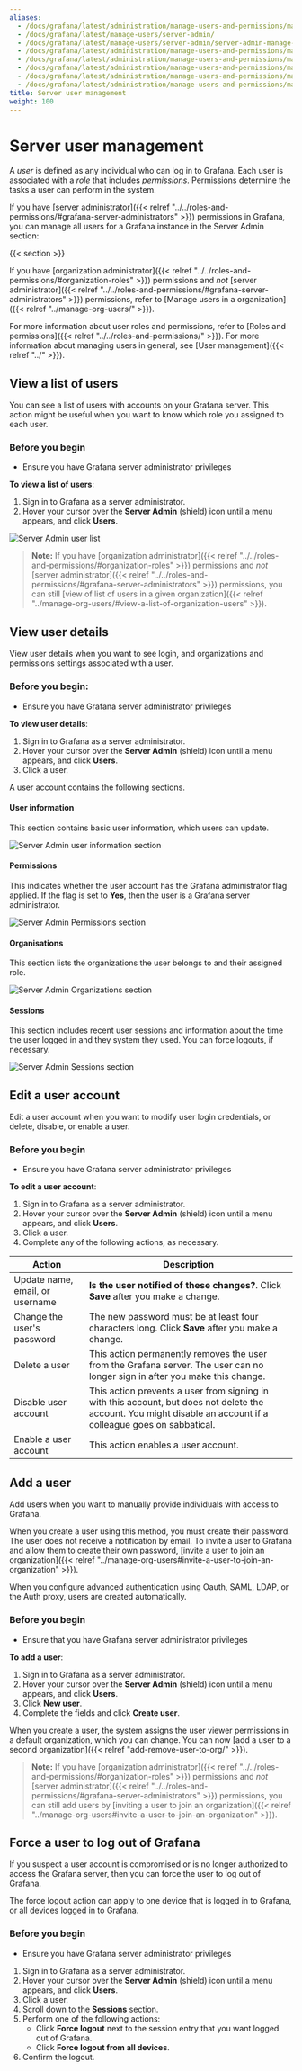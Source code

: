 ```yaml
---
aliases:
  - /docs/grafana/latest/administration/manage-users-and-permissions/manage-server-users/
  - /docs/grafana/latest/manage-users/server-admin/
  - /docs/grafana/latest/manage-users/server-admin/server-admin-manage-users/
  - /docs/grafana/latest/administration/manage-users-and-permissions/manage-server-users/view-list-users/
  - /docs/grafana/latest/administration/manage-users-and-permissions/manage-server-users/view-edit-user-account/
  - /docs/grafana/latest/administration/manage-users-and-permissions/manage-server-users/view-user-account-details/
  - /docs/grafana/latest/administration/manage-users-and-permissions/manage-server-users/add-user/
  - /docs/grafana/latest/administration/manage-users-and-permissions/manage-server-users/force-user-logout/
title: Server user management
weight: 100
---
```


# Server user management

A _user_ is defined as any individual who can log in to Grafana. Each user is associated with a _role_ that includes _permissions_. Permissions determine the tasks a user can perform in the system.

If you have [server administrator]({{< relref "../../roles-and-permissions/#grafana-server-administrators" >}}) permissions in Grafana, you can manage all users for a Grafana instance in the Server Admin section:

{{< section >}}

If you have [organization administrator]({{< relref "../../roles-and-permissions/#organization-roles" >}}) permissions and _not_ [server administrator]({{< relref "../../roles-and-permissions/#grafana-server-administrators" >}}) permissions, refer to [Manage users in a organization]({{< relref "../manage-org-users/" >}}).

For more information about user roles and permissions, refer to [Roles and permissions]({{< relref "../../roles-and-permissions/" >}}). For more information about managing users in general, see [User management]({{< relref "../" >}}).

## View a list of users

You can see a list of users with accounts on your Grafana server. This action might be useful when you want to know which role you assigned to each user.

### Before you begin

- Ensure you have Grafana server administrator privileges

**To view a list of users**:

1. Sign in to Grafana as a server administrator.
1. Hover your cursor over the **Server Admin** (shield) icon until a menu appears, and click **Users**.

![Server Admin user list](/static/img/docs/manage-users/server-user-list-7-3.png)

> **Note:** If you have [organization administrator]({{< relref "../../roles-and-permissions/#organization-roles" >}}) permissions and _not_ [server administrator]({{< relref "../../roles-and-permissions/#grafana-server-administrators" >}}) permissions, you can still [view of list of users in a given organization]({{< relref "../manage-org-users/#view-a-list-of-organization-users" >}}).

## View user details

View user details when you want to see login, and organizations and permissions settings associated with a user.

### Before you begin:

- Ensure you have Grafana server administrator privileges

**To view user details**:

1. Sign in to Grafana as a server administrator.
1. Hover your cursor over the **Server Admin** (shield) icon until a menu appears, and click **Users**.
1. Click a user.

A user account contains the following sections.

#### User information

This section contains basic user information, which users can update.

![Server Admin user information section](/static/img/docs/manage-users/server-admin-user-information-7-3.png)

#### Permissions

This indicates whether the user account has the Grafana administrator flag applied. If the flag is set to **Yes**, then the user is a Grafana server administrator.

![Server Admin Permissions section](/static/img/docs/manage-users/server-admin-permissions-7-3.png)

#### Organisations

This section lists the organizations the user belongs to and their assigned role.

![Server Admin Organizations section](/static/img/docs/manage-users/server-admin-organisations-7-3.png)

#### Sessions

This section includes recent user sessions and information about the time the user logged in and they system they used. You can force logouts, if necessary.

![Server Admin Sessions section](/static/img/docs/manage-users/server-admin-sessions-7-3.png)

## Edit a user account

Edit a user account when you want to modify user login credentials, or delete, disable, or enable a user.

### Before you begin

- Ensure you have Grafana server administrator privileges

**To edit a user account**:

1. Sign in to Grafana as a server administrator.
1. Hover your cursor over the **Server Admin** (shield) icon until a menu appears, and click **Users**.
1. Click a user.
1. Complete any of the following actions, as necessary.

| Action                          | Description                                                                                                                                                     |
| ------------------------------- | --------------------------------------------------------------------------------------------------------------------------------------------------------------- |
| Update name, email, or username | **Is the user notified of these changes?**. Click **Save** after you make a change.                                                                             |
| Change the user's password      | The new password must be at least four characters long. Click **Save** after you make a change.                                                                 |
| Delete a user                   | This action permanently removes the user from the Grafana server. The user can no longer sign in after you make this change.                                    |
| Disable user account            | This action prevents a user from signing in with this account, but does not delete the account. You might disable an account if a colleague goes on sabbatical. |
| Enable a user account           | This action enables a user account.                                                                                                                             |

## Add a user

Add users when you want to manually provide individuals with access to Grafana.

When you create a user using this method, you must create their password. The user does not receive a notification by email. To invite a user to Grafana and allow them to create their own password, [invite a user to join an organization]({{< relref "../manage-org-users#invite-a-user-to-join-an-organization" >}}).

When you configure advanced authentication using Oauth, SAML, LDAP, or the Auth proxy, users are created automatically.

### Before you begin

- Ensure that you have Grafana server administrator privileges

**To add a user**:

1. Sign in to Grafana as a server administrator.
1. Hover your cursor over the **Server Admin** (shield) icon until a menu appears, and click **Users**.
1. Click **New user**.
1. Complete the fields and click **Create user**.

When you create a user, the system assigns the user viewer permissions in a default organization, which you can change. You can now [add a user to a second organization]({{< relref "add-remove-user-to-org/" >}}).

> **Note:** If you have [organization administrator]({{< relref "../../roles-and-permissions/#organization-roles" >}}) permissions and _not_ [server administrator]({{< relref "../../roles-and-permissions/#grafana-server-administrators" >}}) permissions, you can still add users by [inviting a user to join an organization]({{< relref "../manage-org-users#invite-a-user-to-join-an-organization" >}}).

## Force a user to log out of Grafana

If you suspect a user account is compromised or is no longer authorized to access the Grafana server, then you can force the user to log out of Grafana.

The force logout action can apply to one device that is logged in to Grafana, or all devices logged in to Grafana.

### Before you begin

- Ensure you have Grafana server administrator privileges

1. Sign in to Grafana as a server administrator.
1. Hover your cursor over the **Server Admin** (shield) icon until a menu appears, and click **Users**.
1. Click a user.
1. Scroll down to the **Sessions** section.
1. Perform one of the following actions:
   - Click **Force logout** next to the session entry that you want logged out of Grafana.
   - Click **Force logout from all devices**.
1. Confirm the logout.
